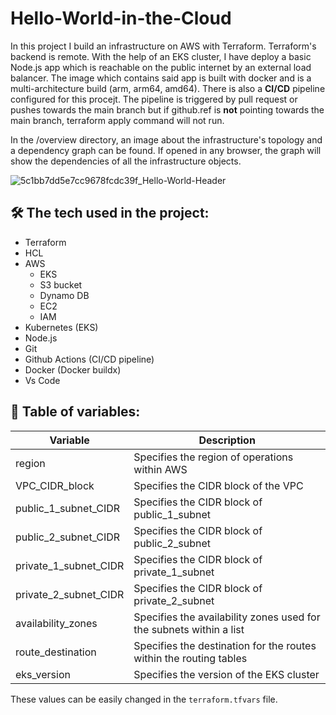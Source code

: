 # Hello-World-in-the-Cloud

In this project I build an infrastructure on AWS with Terraform. Terraform's backend is remote. With the help of an EKS cluster, I have deploy a basic Node.js app which is reachable on the public internet by an external load balancer. The image which contains said app is built with docker and is a multi-architecture build (arm, arm64, amd64). There is also a **CI/CD** pipeline configured for this procejt. The pipeline is triggered by pull request or pushes towards the main branch but if github.ref is **not** pointing towards the main branch, terraform apply command will not run.

In the /overview directory, an image about the infrastructure's topology and a dependency graph can be found. If opened in any browser, the graph will show the dependencies of all the infrastructure objects. 

![5c1bb7dd5e7cc9678fcdc39f_Hello-World-Header](https://github.com/BalintGeri/Hello-World-in-the-Cloud/assets/109275872/58b1196a-3a9c-4c49-afa4-03a804869152)

## 🛠️ The **tech** used in the project:

* Terraform
* HCL
* AWS
  - EKS
  - S3 bucket
  - Dynamo DB
  - EC2
  - IAM
* Kubernetes (EKS)
* Node.js
* Git
* Github Actions (CI/CD pipeline)
* Docker (Docker buildx)
* Vs Code

## 📄 Table of variables:

| Variable | Description |
| --- | --- |
| region | Specifies the region of operations within AWS |
| VPC_CIDR_block | Specifies the CIDR block of the VPC |
| public_1_subnet_CIDR | Specifies the CIDR block of public_1_subnet |
| public_2_subnet_CIDR | Specifies the CIDR block of public_2_subnet |
| private_1_subnet_CIDR | Specifies the CIDR block of private_1_subnet |
| private_2_subnet_CIDR | Specifies the CIDR block of private_2_subnet |
| availability_zones | Specifies the availability zones used for the subnets within a list |
| route_destination | Specifies the destination for the routes within the routing tables |
| eks_version | Specifies the version of the EKS cluster |

These values can be easily changed in the `terraform.tfvars` file.
